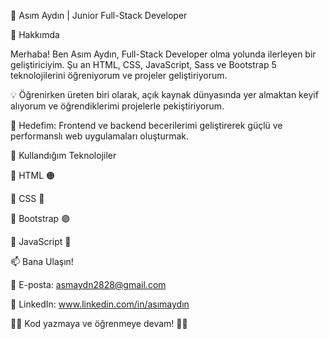 🌟 Asım Aydın | Junior Full-Stack Developer


🚀 Hakkımda

Merhaba! Ben Asım Aydın, Full-Stack Developer olma yolunda ilerleyen bir geliştiriciyim. Şu an HTML, CSS, JavaScript, Sass ve Bootstrap 5 teknolojilerini öğreniyorum ve projeler geliştiriyorum.

💡 Öğrenirken üreten biri olarak, açık kaynak dünyasında yer almaktan keyif alıyorum ve öğrendiklerimi projelerle pekiştiriyorum.

🔎 Hedefim: Frontend ve backend becerilerimi geliştirerek güçlü ve performanslı web uygulamaları oluşturmak.


🚀 Kullandığım Teknolojiler

🔹 HTML 🟠

🔹 CSS 🔵

🔹 Bootstrap 🟣

🔹 JavaScript 💛


📫 Bana Ulaşın!

📧 E-posta: asmaydn2828@gmail.com

💼 LinkedIn: www.linkedin.com/in/asımaydın

👨‍💻 Kod yazmaya ve öğrenmeye devam! 🚀✨
